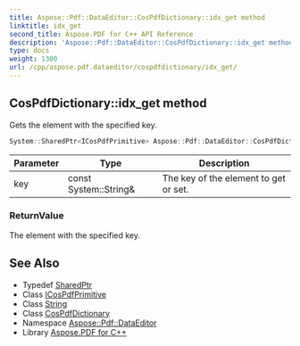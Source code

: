 ```yaml
---
title: Aspose::Pdf::DataEditor::CosPdfDictionary::idx_get method
linktitle: idx_get
second_title: Aspose.PDF for C++ API Reference
description: 'Aspose::Pdf::DataEditor::CosPdfDictionary::idx_get method. Gets the element with the specified key in C++.'
type: docs
weight: 1300
url: /cpp/aspose.pdf.dataeditor/cospdfdictionary/idx_get/
---
```

## CosPdfDictionary::idx_get method


Gets the element with the specified key.

```cpp
System::SharedPtr<ICosPdfPrimitive> Aspose::Pdf::DataEditor::CosPdfDictionary::idx_get(const System::String &key) const override
```


| Parameter | Type | Description |
| --- | --- | --- |
| key | const System::String\& | The key of the element to get or set. |

### ReturnValue

The element with the specified key.

## See Also

* Typedef [SharedPtr](../../../system/sharedptr/)
* Class [ICosPdfPrimitive](../../icospdfprimitive/)
* Class [String](../../../system/string/)
* Class [CosPdfDictionary](../)
* Namespace [Aspose::Pdf::DataEditor](../../)
* Library [Aspose.PDF for C++](../../../)

